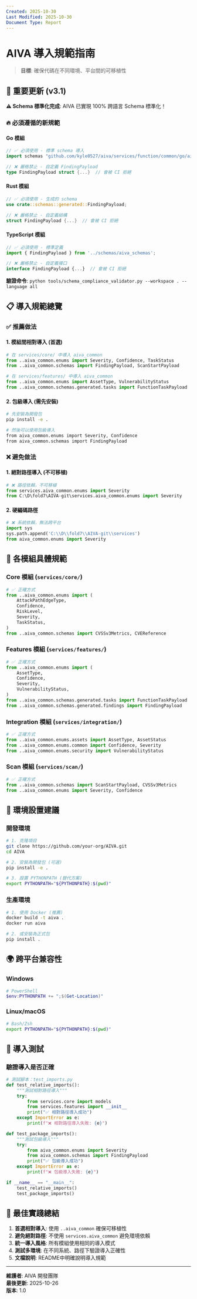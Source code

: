 ```yaml
---
Created: 2025-10-30
Last Modified: 2025-10-30
Document Type: Report
---
```


# AIVA 導入規範指南

> **目標**: 確保代碼在不同環境、平台間的可移植性

## 🎯 重要更新 (v3.1)

**⚠️ Schema 標準化完成**: AIVA 已實現 100% 跨語言 Schema 標準化！

### 🔥 必須遵循的新規範

#### Go 模組
```go
// ✅ 必須使用 - 標準 schema 導入
import schemas "github.com/kyle0527/aiva/services/function/common/go/aiva_common_go/schemas/generated"

// ❌ 嚴格禁止 - 自定義 FindingPayload
type FindingPayload struct {...}  // 會被 CI 拒絕
```

#### Rust 模組  
```rust
// ✅ 必須使用 - 生成的 schema
use crate::schemas::generated::FindingPayload;

// ❌ 嚴格禁止 - 自定義結構
struct FindingPayload {...}  // 會被 CI 拒絕
```

#### TypeScript 模組
```typescript
// ✅ 必須使用 - 標準定義
import { FindingPayload } from '../schemas/aiva_schemas';

// ❌ 嚴格禁止 - 自定義接口
interface FindingPayload {...}  // 會被 CI 拒絕
```

**驗證命令**: `python tools/schema_compliance_validator.py --workspace . --language all`

## 📋 導入規範總覽

### ✅ 推薦做法

#### 1. **模組間相對導入** (首選)
```python
# 在 services/core/ 中導入 aiva_common
from ..aiva_common.enums import Severity, Confidence, TaskStatus
from ..aiva_common.schemas import FindingPayload, ScanStartPayload

# 在 services/features/ 中導入 aiva_common  
from ..aiva_common.enums import AssetType, VulnerabilityStatus
from ..aiva_common.schemas.generated.tasks import FunctionTaskPayload
```

#### 2. **包級導入** (需先安裝)
```bash
# 先安裝為開發包
pip install -e .

# 然後可以使用包級導入
from aiva_common.enums import Severity, Confidence
from aiva_common.schemas import FindingPayload
```

### ❌ 避免做法

#### 1. **絕對路徑導入** (不可移植)
```python
# ❌ 路徑依賴，不可移植
from services.aiva_common.enums import Severity
from C:\D\fold7\AIVA-git\services.aiva_common.enums import Severity
```

#### 2. **硬編碼路徑**
```python
# ❌ 系統依賴，無法跨平台
import sys
sys.path.append('C:\\D\\fold7\\AIVA-git\\services')
from aiva_common.enums import Severity
```

## 🎯 各模組具體規範

### Core 模組 (`services/core/`)
```python
# ✅ 正確方式
from ..aiva_common.enums import (
    AttackPathEdgeType,
    Confidence,
    RiskLevel,
    Severity,
    TaskStatus,
)
from ..aiva_common.schemas import CVSSv3Metrics, CVEReference
```

### Features 模組 (`services/features/`)
```python
# ✅ 正確方式
from ..aiva_common.enums import (
    AssetType,
    Confidence,
    Severity,
    VulnerabilityStatus,
)
from ..aiva_common.schemas.generated.tasks import FunctionTaskPayload
from ..aiva_common.schemas.generated.findings import FindingPayload
```

### Integration 模組 (`services/integration/`)
```python
# ✅ 正確方式
from ..aiva_common.enums.assets import AssetType, AssetStatus
from ..aiva_common.enums.common import Confidence, Severity
from ..aiva_common.enums.security import VulnerabilityStatus
```

### Scan 模組 (`services/scan/`)
```python
# ✅ 正確方式
from ..aiva_common.schemas import ScanStartPayload, CVSSv3Metrics
from ..aiva_common.enums import Severity, Confidence
```

## 🔧 環境設置建議

### 開發環境
```bash
# 1. 克隆項目
git clone https://github.com/your-org/AIVA.git
cd AIVA

# 2. 安裝為開發包 (可選)
pip install -e .

# 3. 設置 PYTHONPATH (替代方案)
export PYTHONPATH="${PYTHONPATH}:$(pwd)"
```

### 生產環境
```bash
# 1. 使用 Docker (推薦)
docker build -t aiva .
docker run aiva

# 2. 或安裝為正式包
pip install .
```

## 🌍 跨平台兼容性

### Windows
```powershell
# PowerShell
$env:PYTHONPATH += ";$(Get-Location)"
```

### Linux/macOS
```bash
# Bash/Zsh
export PYTHONPATH="${PYTHONPATH}:$(pwd)"
```

## 🧪 導入測試

### 驗證導入是否正確
```python
# 測試腳本：test_imports.py
def test_relative_imports():
    """測試相對路徑導入"""
    try:
        from services.core import models
        from services.features import __init__
        print("✅ 相對路徑導入成功")
    except ImportError as e:
        print(f"❌ 相對路徑導入失敗: {e}")

def test_package_imports():
    """測試包級導入"""
    try:
        from aiva_common.enums import Severity
        from aiva_common.schemas import FindingPayload
        print("✅ 包級導入成功")
    except ImportError as e:
        print(f"❌ 包級導入失敗: {e}")

if __name__ == "__main__":
    test_relative_imports()
    test_package_imports()
```

## 📝 最佳實踐總結

1. **首選相對導入**: 使用 `..aiva_common` 確保可移植性
2. **避免絕對路徑**: 不使用 `services.aiva_common` 避免環境依賴
3. **統一導入風格**: 所有模組使用相同的導入模式
4. **測試多環境**: 在不同系統、路徑下驗證導入正確性
5. **文檔說明**: README中明確說明導入規範

---

**維護者**: AIVA 開發團隊  
**最後更新**: 2025-10-26  
**版本**: 1.0